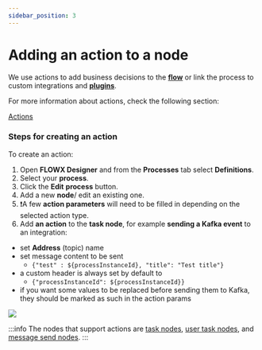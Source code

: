 ```yaml
---
sidebar_position: 3
---
```


# Adding an action to a node

We use actions to add business decisions to the [**flow**](../../terms/flowx-process) or link the process to custom integrations and [**plugins**](../../terms/flowx-plugins).

For more information about actions, check the following section:

[Actions](../../building-blocks/actions)

### Steps for creating an action

To create an action:

1. Open **FLOWX Designer** and from the **Processes** tab select **Definitions**.
2. Select your **process**.
3. Click the **Edit** **process** button.
4. Add a new **node**/ edit an existing one.
5. :exclamation:A few **action parameters** will need to be filled in depending on the selected action type.
6. Add **an action** to the **task node**, for example **sending a Kafka event** to an integration:

* set **Address** (topic) name
* set message content to be sent
  * `{"test" : ${processInstanceId}, "title": "Test title"}`
* a custom header is always set by default to
  * `{"processInstanceId": ${processInstanceId}}`
* if you want some values to be replaced before sending them to Kafka, they should be marked as such in the action params

![](https://s3.eu-west-1.amazonaws.com/docx.flowx.ai/flowx-designer/process_flowx_adding_an_action.gif)

:::info
The nodes that support actions are [task nodes](../../building-blocks/node/task-node.md), [user task nodes](../../building-blocks/node/user-task-node.md), and [message send nodes](../../building-blocks/node/message-send-received-task-node.md).
:::

